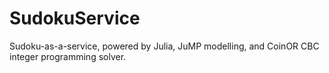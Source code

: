 SudokuService
=============

Sudoku-as-a-service, powered by Julia, JuMP modelling, and CoinOR CBC integer programming solver.

